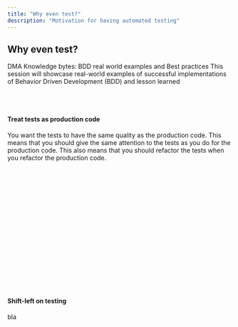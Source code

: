 ```yaml
---
title: "Why even test?"
description: "Motivation for having automated testing"
---
```


## Why even test?

DMA Knowledge bytes: BDD real world examples and Best practices
This session will showcase real-world examples of successful implementations of Behavior Driven Development (BDD) and lesson learned

<br />
<br />

#### **Treat tests as production code**

You want the tests to have the same quality as the production code. This means that you should give the same attention to the tests as you do for the production code. This also means that you should refactor the tests when you refactor the production code.

<br />
<br />
<br />
<br />
<br />
<br />
<br />
<br />
<br />
<br />
<br />
<br />
<br />
<br />
<br />
<br />

#### **Shift-left on testing**

bla

<br />
<br />
<br />
<br />
<br />
<br />
<br />
<br />
<br />
<br />
<br />
<br />
<br />
<br />
<br />
<br />
